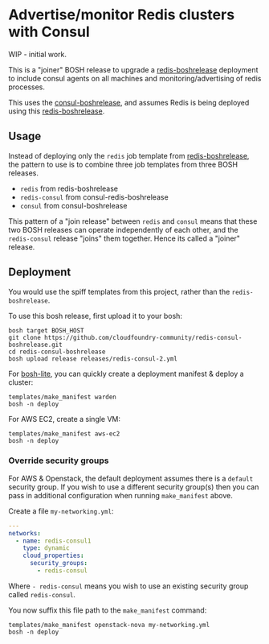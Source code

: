 Advertise/monitor Redis clusters with Consul
============================================

WIP - initial work.

This is a "joiner" BOSH release to upgrade a [redis-boshrelease](https://github.com/cloudfoundry-community/redis-boshrelease) deployment to include consul agents on all machines and monitoring/advertising of redis processes.

This uses the [consul-boshrelease](https://github.com/cloudfoundry-community/consul-boshrelease), and assumes Redis is being deployed using this [redis-boshrelease](https://github.com/cloudfoundry-community/redis-boshrelease).

Usage
-----

Instead of deploying only the `redis` job template from [redis-boshrelease](https://github.com/cloudfoundry-community/redis-boshrelease), the pattern to use is to combine three job templates from three BOSH releases.

-	`redis` from redis-boshrelease
-	`redis-consul` from consul-redis-boshrelease
-	`consul` from consul-boshrelease

This pattern of a "join release" between `redis` and `consul` means that these two BOSH releases can operate independently of each other, and the `redis-consul` release "joins" them together. Hence its called a "joiner" release.

Deployment
----------

You would use the spiff templates from this project, rather than the `redis-boshrelease`.

To use this bosh release, first upload it to your bosh:

```
bosh target BOSH_HOST
git clone https://github.com/cloudfoundry-community/redis-consul-boshrelease.git
cd redis-consul-boshrelease
bosh upload release releases/redis-consul-2.yml
```

For [bosh-lite](https://github.com/cloudfoundry/bosh-lite), you can quickly create a deployment manifest & deploy a cluster:

```
templates/make_manifest warden
bosh -n deploy
```

For AWS EC2, create a single VM:

```
templates/make_manifest aws-ec2
bosh -n deploy
```

### Override security groups

For AWS & Openstack, the default deployment assumes there is a `default` security group. If you wish to use a different security group(s) then you can pass in additional configuration when running `make_manifest` above.

Create a file `my-networking.yml`:

```yaml
---
networks:
  - name: redis-consul1
    type: dynamic
    cloud_properties:
      security_groups:
        - redis-consul
```

Where `- redis-consul` means you wish to use an existing security group called `redis-consul`.

You now suffix this file path to the `make_manifest` command:

```
templates/make_manifest openstack-nova my-networking.yml
bosh -n deploy
```
